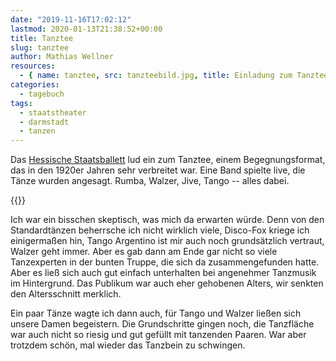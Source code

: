 ```yaml
---
date: "2019-11-16T17:02:12"
lastmod: 2020-01-13T21:38:52+00:00
title: Tanztee
slug: tanztee
author: Mathias Wellner
resources:
  - { name: tanztee, src: tanzteebild.jpg, title: Einladung zum Tanztee }
categories:
  - tagebuch
tags:
  - staatstheater
  - darmstadt
  - tanzen
---
```


Das [Hessische Staatsballett](https://www.hessisches-staatsballett.de/) lud ein zum Tanztee, einem Begegnungsformat, das in den 1920er Jahren sehr verbreitet war. Eine Band spielte live, die Tänze wurden angesagt. Rumba, Walzer, Jive, Tango -- alles dabei.

<!--more-->

{{<responsive-image name="tanztee" class="wide">}}

Ich war ein bisschen skeptisch, was mich da erwarten würde. Denn von den Standardtänzen beherrsche ich nicht wirklich viele, Disco-Fox kriege ich einigermaßen hin, Tango Argentino ist mir auch noch grundsätzlich vertraut, Walzer geht immer. Aber es gab dann am Ende gar nicht so viele Tanzexperten in der bunten Truppe, die sich da zusammengefunden hatte. Aber es ließ sich auch gut einfach unterhalten bei angenehmer Tanzmusik im Hintergrund. Das Publikum war auch eher gehobenen Alters, wir senkten den Altersschnitt merklich.

Ein paar Tänze wagte ich dann auch, für Tango und Walzer ließen sich unsere Damen begeistern. Die Grundschritte gingen noch, die Tanzfläche war auch nicht so riesig und gut gefüllt mit tanzenden Paaren. War aber trotzdem schön, mal wieder das Tanzbein zu schwingen.

